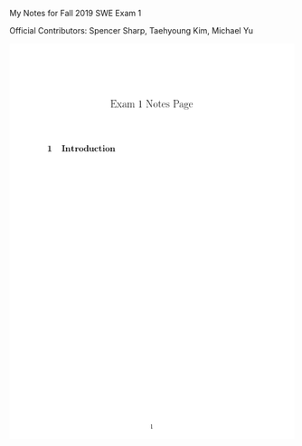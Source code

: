 My Notes for Fall 2019 SWE Exam 1

Official Contributors: Spencer Sharp, Taehyoung Kim, Michael Yu

![Current document](https://raw.githubusercontent.com/SpencerSharp/SWE-Exam-1-Notes-Page/master/display.png)
